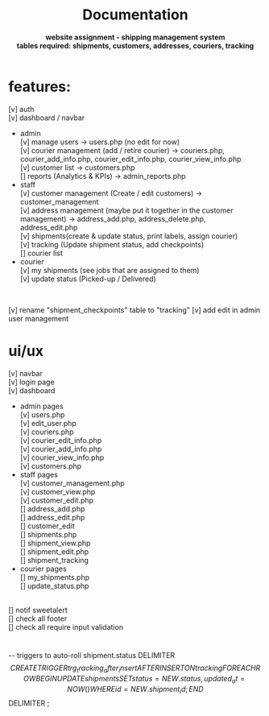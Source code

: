 <div align="center">
  <h1>Documentation</h1>
  <strong>website assignment - shipping management system</strong><br>
  <strong>tables required: shipments, customers, addresses, couriers, tracking</strong>
</div>
<br>

# features:
[v] auth  <br>
[v] dashboard / navbar <br>
- admin <br>
[v] manage users -> users.php (no edit for now)<br>
[v] courier management (add / retire courier) ->  couriers.php, courier_add_info.php, courier_edit_info.php, courier_view_info.php<br>
[v] customer list -> customers.php<br>
[] reports (Analytics & KPIs) -> admin_reports.php<br>
- staff <br>
[v] customer management (Create / edit customers) -> customer_management<br>
[v] address management (maybe put it together in the customer management) -> address_add.php, address_delete.php, address_edit.php<br>
[v] shipments(create & update status, print labels, assign courier) <br>
[v] tracking (Update shipment status, add checkpoints) <br>
[] courier list <br>
- courier <br>
[v] my shipments (see jobs that are assigned to them)<br>
[v] update status (Picked-up / Delivered) <br>
<br>

[v] rename "shipment_checkpoints" table to "tracking"
[v] add edit in admin user management

# ui/ux
[v] navbar <br >
[v] login page <br>
[v] dashboard <br>
- admin pages <br>
[v] users.php <br>
[v] edit_user.php <br>
[v] couriers.php <br>
[v] courier_edit_info.php <br>
[v] courier_add_info.php <br>
[v] courier_view_info.php <br>
[v] customers.php <br>
- staff pages <br>
[v] customer_management.php <br>
[v] customer_view.php <br>
[v] customer_edit.php <br>
[] address_add.php <br>
[] address_edit.php <br>
[] customer_edit <br>
[] shipments.php <br>
[] shipment_view.php <br>
[] shipment_edit.php <br>
[] shipment_tracking <br>
- courier pages <br>
[] my_shipments.php <br>
[] update_status.php <br>
<br>
[] notif sweetalert <br>
[] check all footer <br>
[] check all require input validation <br>


#

-- triggers to auto-roll shipment.status
DELIMITER $$
CREATE TRIGGER trg_tracking_after_insert
AFTER INSERT ON tracking
FOR EACH ROW
BEGIN
    UPDATE shipments
    SET status = NEW.status,
        updated_at = NOW()
    WHERE id = NEW.shipment_id;
END$$
DELIMITER ;
